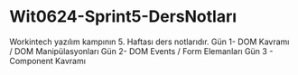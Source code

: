 # Wit0624-Sprint5-DersNotları

Workintech yazılım kampının 5. Haftası ders notlarıdır.
Gün 1- DOM Kavramı / DOM Manipülasyonları
Gün 2- DOM Events / Form Elemanları
Gün 3 - Component Kavramı
